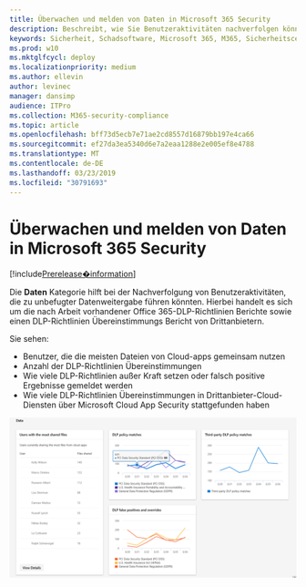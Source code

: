 ```yaml
---
title: Überwachen und melden von Daten in Microsoft 365 Security
description: Beschreibt, wie Sie Benutzeraktivitäten nachverfolgen können, die zu unbefugter Datenweitergabe führen könnten.
keywords: Sicherheit, Schadsoftware, Microsoft 365, M365, Sicherheitscenter, Überwachung, Bericht, Daten
ms.prod: w10
ms.mktglfcycl: deploy
ms.localizationpriority: medium
ms.author: ellevin
author: levinec
manager: dansimp
audience: ITPro
ms.collection: M365-security-compliance
ms.topic: article
ms.openlocfilehash: bff73d5ecb7e71ae2cd8557d16879bb197e4ca66
ms.sourcegitcommit: ef27da3ea5340d6e7a2eaa1288e2e005ef8e4788
ms.translationtype: MT
ms.contentlocale: de-DE
ms.lasthandoff: 03/23/2019
ms.locfileid: "30791693"
---
```

# <a name="monitor-and-report-data-in-microsoft-365-security"></a>Überwachen und melden von Daten in Microsoft 365 Security

[!include[Prerelease�information](prerelease.md)]

Die **Daten** Kategorie hilft bei der Nachverfolgung von Benutzeraktivitäten, die zu unbefugter Datenweitergabe führen könnten. Hierbei handelt es sich um die nach Arbeit vorhandener Office 365-DLP-Richtlinien Berichte sowie einen DLP-Richtlinien Übereinstimmungs Bericht von Drittanbietern.

Sie sehen:

* Benutzer, die die meisten Dateien von Cloud-apps gemeinsam nutzen
* Anzahl der DLP-Richtlinien Übereinstimmungen
* Wie viele DLP-Richtlinien außer Kraft setzen oder falsch positive Ergebnisse gemeldet werden
* Wie viele DLP-Richtlinien Übereinstimmungen in Drittanbieter-Cloud-Diensten über Microsoft Cloud App Security stattgefunden haben

![Datenkategorie zur Überwachung der &-Berichte](./media/security-docs/data.png)